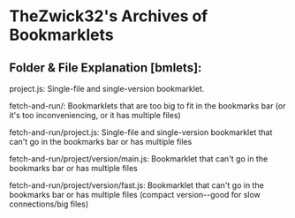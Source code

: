 # TheZwick32's Archives of Bookmarklets
## Folder & File Explanation \[bmlets\]:
project.js: Single-file and single-version bookmarklet.

fetch-and-run/: Bookmarklets that are too big to fit in the bookmarks bar (or it's too inconveniencing, or it has multiple files)

fetch-and-run/project.js: Single-file and single-version bookmarklet that can't go in the bookmarks bar or has multiple files

fetch-and-run/project/version/main.js: Bookmarklet that can't go in the bookmarks bar or has multiple files

fetch-and-run/project/version/fast.js: Bookmarklet that can't go in the bookmarks bar or has multiple files (compact version--good for slow connections/big files)

